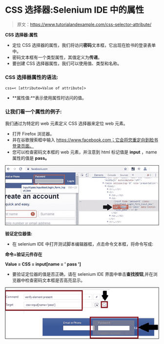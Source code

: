 # CSS 选择器:Selenium IDE 中的属性

> 原文：<https://www.tutorialandexample.com/css-selector-attribute/>

**CSS 选择器:属性**

*   定位 CSS 选择器的属性，我们将访问**密码**文本框，它出现在脸书的登录表单中。
*   密码文本框有一个类型属性，其值定义为**传递**。
*   要创建 CSS 选择器属性，我们可以使用值、类型和名称。

### CSS 选择器属性的语法:

```
css=< [attribute=Value of attribute]>
```

*   **属性值:**表示使用属性时访问的值。

### 让我们看一个属性的例子:

我们通过为特定的 web 元素定义 CSS 选择器来定位 web 元素。

*   打开 Firefox 浏览器。
*   并在谷歌搜索框中输入 https://www.facebook.com；它会将您重定向到脸书登录页面。
*   您可以检查密码文本框的 web 元素，并注意到 html 标记值是 **input** ，name 属性的值是 **pass。**

![CSS Selector Attribute](img/d674dd6c84d3c57ff831df99571dd2b3.png)

**验证定位器值:**

*   在 selenium IDE 中打开测试脚本编辑器框，点击命令文本框，将命令写成:

**命令=验证元件存在**

**Value = CSS = input[name = ' pass ']**

*   要验证定位器的值是否正确，请在 selenium IDE 界面中单击**查找按钮**,并在浏览器中检查密码文本框是否高亮显示。

![CSS Selector Attribute 1](img/1e7d3506fc1cf9b5fff36df54af8a909.png)